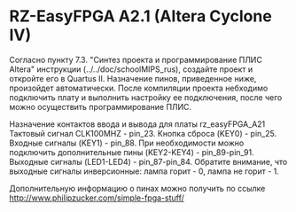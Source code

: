 # RZ-EasyFPGA A2.1 (Altera Cyclone IV)
Согласно пункту 7.3. "Синтез проекта и программирование ПЛИС Altera" инструкции (../../doc/schoolMIPS_rus), создайте проект и откройте его в Quartus II. Назначение пинов, приведенное ниже, произойдет автоматически. После компиляции проекта небходимо подключить плату и выполнить настройку ее подключения, после чего можно осуществить программирование ПЛИС.

Назначение контактов ввода и вывода для платы rz_easyFPGA_A21 
Тактовый сигнал CLK100MHZ - pin_23.
Кнопка сброса (KEY0) - pin_25.
Входные сигналы (KEY1) - pin_88. При необходимости можно подключить дополнительные пины (KEY2-KEY4) - pin_89-pin_91.
Выходные сигналы (LED1-LED4) - pin_87-pin_84. Обратите внимание, что выходные сигналы инверсионные: лампа горит - 0, лампа не горит - 1.

Дополнительную информацию о пинах можно получить по ссылке 	http://www.philipzucker.com/simple-fpga-stuff/